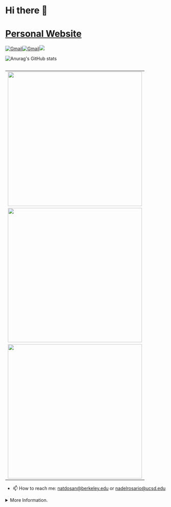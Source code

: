 # Hi there 👋 
# [Personal Website](natdosan.github.io) 
<p align="left">
<a href="mailto:nadelrosario@ucsd.edu"><img alt="Gmail" src="https://img.shields.io/badge/Gmail-D14836?style=for-the-badge&logo=gmail&logoColor=white"/></a><a 
<a href="mailto:natdosan@berkeley.edu"><img alt="Gmail" src="https://img.shields.io/badge/Gmail-D14836?style=for-the-badge&logo=gmail&logoColor=white"/></a><a href="https://www.linkedin.com/in/natdosan/"><img src="https://img.shields.io/badge/linkedin%20-%230077B5.svg?&style=for-the-badge&logo=linkedin&logoColor=white"/></a>
</p>

![Anurag's GitHub stats](https://github-readme-stats.vercel.app/api?username=natdosan&show_icons=true&theme=jolly)

<table border="0" align="right">
  <tr>
    <td><img src="https://github-readme-stats.vercel.app/api?username=natdosan&show_icons=true&theme=jolly" width ="420"/></td>
  </tr>
  
  <tr>
    <td><img src="https://streak-stats.demolab.com?user=natdosan&ring=DD6304" width="420"/> </td>
  </tr>
  
  <tr>
    <!-- add empty cell here so we don't get alternating colors on the table -->
  </tr>
  <tr>
    <td><img src="https://github-readme-stats.vercel.app/api/top-langs/?username=natdosan&langs_count=8&layout=compact&hide=css,latex,tex,cmake&exclude_repo=AdventOfCode" width="420"/></td>
  </tr>
</table>

* 📫 How to reach me: natdosan@berkeley.edu or nadelrosario@ucsd.edu

<details>
<summary>More Information.</summary>
<br> 
  
<details>
<summary>📝 Experience.</summary>
<br> 

Most Recently, I was
- a Data Science Consultant working with Deloitte and a small business
- a Data Scientist working in Bioinformatics contributing to CRISPR Screen Analysis and Infectious Disease Research.
  
---

</details>


<details>
<summary>📧 Contacting Me.</summary>
<br> 

Please feel free to contact me.
- **Email:** (Preferred) Please identify your GitHub account username and how you found my profile.
  - My personal email is 'natdosana@gmail.com`.
  - My academic emails are listed above.
- **Github:** Click [here](https://github.com/natdosan/natdosan/issues/new/choose) to leave an issue. This is usually the ideal way to contact me if you didn't have my email originally. If you are contacting me about a project, please leave an issue in the relevant project repository. 

---

</details>
  
## Skills
<p align="center">
<img src="https://img.shields.io/badge/python%20-%2314354C.svg?&style=for-the-badge&logo=python&logoColor=white"/>
<img src="https://img.shields.io/badge/Jupyter%20-%23F37626.svg?&style=for-the-badge&logo=Jupyter&logoColor=white"/>
<img src="https://img.shields.io/badge/pandas%20-%23150458.svg?&style=for-the-badge&logo=pandas&logoColor=white"/>
<img alt="Plotly" src="https://img.shields.io/badge/Plotly-3775A9?style=for-the-badge&logo=plotly&logoColor=white"/>
<img src="https://img.shields.io/badge/numpy%20-%23013243.svg?&style=for-the-badge&logo=numpy&logoColor=white" />
<img src="https://img.shields.io/badge/SciPy-%230C55A5.svg?style=for-the-badge&logo=scipy&logoColor=%white">
<img alt="scikit-learn" src="https://img.shields.io/badge/sklearn-F7931E?style=for-the-badge&logo=scikit-learn&logoColor=white"/>
<img alt="Keras" src="https://img.shields.io/badge/Keras%20-%23D00000.svg?&style=for-the-badge&logo=Keras&logoColor=white"/>
<img alt="TensorFlow" src="https://img.shields.io/badge/TensorFlow%20-%23FF6F00.svg?&style=for-the-badge&logo=TensorFlow&logoColor=white"/>
<img alt="PyTorch" src="https://img.shields.io/badge/PyTorch%20-%23EE4C2C.svg?&style=for-the-badge&logo=PyTorch&logoColor=white"/>
<img alt="Flask" src="https://img.shields.io/badge/Flask-000000?style=for-the-badge&logo=flask&logoColor=white"/>
<img alt="Visual Studio Code" src="https://img.shields.io/badge/VisualStudioCode-0078d7.svg?style=for-the-badge&logo=visual-studio-code&logoColor=white"/>
<img src="https://img.shields.io/badge/Jira-0052CC?style=for-the-badge&logo=Jira&logoColor=white"/>
<img src="https://img.shields.io/badge/github%20-%23121011.svg?&style=for-the-badge&logo=github&logoColor=white"/>
<img src="https://img.shields.io/badge/Databricks-FF3621?style=for-the-badge&logo=Databricks&logoColor=white"/>
<img alt="C++" src="https://img.shields.io/badge/c++-%2300599C.svg?style=for-the-badge&logo=c%2B%2B&logoColor=white"/>
<img src="https://img.shields.io/badge/html5%20-%23E34F26.svg?&style=for-the-badge&logo=html5&logoColor=white"/>
<img src="https://img.shields.io/badge/css3%20-%231572B6.svg?&style=for-the-badge&logo=css3&logoColor=white"/>
<img src="https://img.shields.io/badge/latex%20-%23008080.svg?&style=for-the-badge&logo=latex&logoColor=white"/>
<img src="https://img.shields.io/badge/r-%23276DC3.svg?style=for-the-badge&logo=r&logoColor=white"/>
<img src="https://img.shields.io/badge/Google%20Cloud%20-%234285F4.svg?&style=for-the-badge&logo=google-cloud&logoColor=white"/>
<img src="https://img.shields.io/badge/AWS%20-%23FF9900.svg?&style=for-the-badge&logo=amazon-aws&logoColor=white"/>
<img src="https://img.shields.io/badge/heroku%20-%23430098.svg?&style=for-the-badge&logo=heroku&logoColor=white"/>
<img alt="Anaconda" src="https://img.shields.io/badge/Anaconda-44A833?style=for-the-badge&logo=anaconda&logoColor=white"/>
<img alt="Ubuntu" src="https://img.shields.io/badge/Ubuntu-E95420?style=for-the-badge&logo=ubuntu&logoColor=white"/>
</p>

### Currently
* learning missingness mechansisms
* working with COVID Vaccination Data

## Places I've Studied:
* Diablo Valley College
* Pasadena City College
* University of California, San Diego
* University of California, Berkeley

## I have experience in:
* Data Science
* (Un)supervised Learning
* Bioinformatics
* Front & Back End 
* UI/UX Design/Prototyping/Deployment

## Relative Coursework
* Theoretical Foundations of Data Science, Optimization & Risk Minimization, EDA, AB Testing & Bootstrapping, Probability and Statistics, Data Structures & Algorithms, Intro to Machine Learning

## Projects:
* Regression and Statistical Analysis for a restaurant business
* NBA Finals Public Sentiment Analysis
* NBA Finals Winner Prediction

## My Accomplishments
* Accepted to University of California, Berkeley, Los Angeles, and San Diego!
* Apart of Chan Zuckerberg Biohub
* Part of Deloitte's Mentorship Program
* California All Northern Honor Band 2020


## Additional Info:
* I work in mainly in Python
* ⚡ Fun fact: I like music composition, Impressionism, video games, and food!
